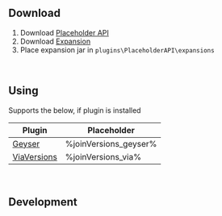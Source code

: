 ## Download
1. Download [Placeholder API](https://www.spigotmc.org/resources/placeholderapi.6245/)
2. Download [Expansion](https://github.com/Josh65-2201/PAPI-expansion-joinVersions/releases/latest)
2. Place expansion jar in `plugins\PlaceholderAPI\expansions`

<br>

## Using
Supports the below, if plugin is installed

| Plugin | Placeholder |
| -------- | ------- |
| [Geyser](https://geysermc.org/) | %joinVersions_geyser% |
| [ViaVersions](https://viaversion.com/) | %joinVersions_via% |

<br>

## Development
